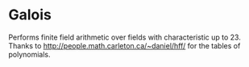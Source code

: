# Galois

Performs finite field arithmetic over fields with characteristic up to 23. Thanks to http://people.math.carleton.ca/~daniel/hff/ for the tables of polynomials.
